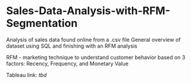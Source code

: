 # Sales-Data-Analysis-with-RFM-Segmentation
Analysis of sales data found online from a .csv file
General overview of dataset using SQL and finishing with an RFM analysis

RFM - marketing technique to understand customer behavior based on 3 factors: Recency, Frequency, and Monetary Value

Tableau link: _tbd_
